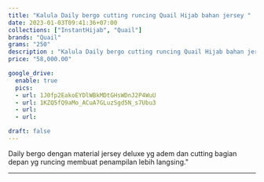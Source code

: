```yaml
---
title: "Kalula Daily bergo cutting runcing Quail Hijab bahan jersey "
date: 2023-01-03T09:41:36+07:00
collections: ["InstantHijab", "Quail"]
brands: "Quail"
grams: "250"
description : "Kalula Daily bergo cutting runcing Quail Hijab bahan jersey "
price: "58,000.00"

google_drive:
  enable: true
  pics:
  - url: 1J0fp2EakoEYDlWBkMDtGHsWDnJ2P4WuU
  - url: 1KZQ5fQ9aMo_ACuA7GLuzSgd5N_s7Ubu3
  - url: 
  - url: 

draft: false
---
```


Daily bergo dengan material jersey deluxe yg adem dan cutting bagian depan yg runcing membuat penampilan lebih langsing."

-----------      
  
